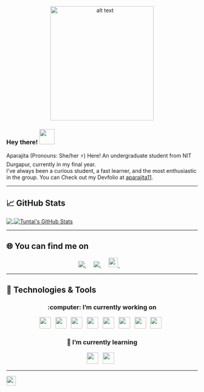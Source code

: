 <!-- header Gif -->

<div align="center">
   <img src="https://github.com/Tuntai/Tuntai/blob/main/hello.gif" alt="alt text" width="272" height="300" />
</div>

<!-- Intro -->

### Hey there!  <img src="https://raw.githubusercontent.com/MartinHeinz/MartinHeinz/master/wave.gif" width="40px">
Aparajita (Pronouns: She/her ⚡) Here! An undergraduate student from NIT Durgapur, currently in my final year.<br>
I've always been a curious student, a fast learner, and the most enthusiastic in the group. You can Check out my Devfolio at [aparajita11](https://devfolio.co/@aparajita11).
  
<hr>

<!-- Github Stats -->

## &#x1f4c8; GitHub Stats
<a href="https://github.com/Tuntai/Tuntai">
  <img align="center" src="https://github-readme-stats.vercel.app/api/top-langs/?username=Tuntai&hide=java,html,scss&title_color=00ff7f&text_color=c9cacc&icon_color=2bbc8a&bg_color=1d1f21" />
</a>

<a href="https://github.com/Tuntai/Tuntai">
  <img align="center" src="https://github-readme-stats.vercel.app/api?username=Tuntai&show_icons=true&line_height=27&count_private=true&title_color=00ff7f&text_color=c9cacc&icon_color=2bbc8a&bg_color=1d1f21" alt="Tuntai's GitHub Stats" />
</a>

<hr>
<!-- Contact -->

## :globe_with_meridians: You can find me on 
<p align='center'>
   <a href="https://www.linkedin.com/in/aparajita-paul98/" target="_blank">
      <img src="https://img.shields.io/badge/linkedin-%230077B5.svg?&style=for-the-badge&logo=linkedin&logoColor=white"/>
   </a>&nbsp;&nbsp;&nbsp;&nbsp;
   
   <a href="mailto:aparajitapaul98@gmail.com">
      <img src="https://img.shields.io/badge/gmail-%23D14836.svg?&style=for-the-badge&logo=gmail&logoColor=white"/>
   </a>&nbsp;&nbsp;&nbsp;&nbsp;
   
   <a href="https://devfolio.co/@aparajita11">
      <img height="25" src="https://gblobscdn.gitbook.com/spaces%2F-LX2wpUXI1eWMY46nkHR%2Favatar-rectangle.png?alt=media"/>
   </a>&nbsp;&nbsp;&nbsp;&nbsp; 
   
</p>

<hr>

<!-- Technology I use -->

## 🔧 Technologies & Tools

<h3 align="center"> :computer: I’m currently working on  </h3>
<p align="center">
   <code><img height="30" src="http://simpleicons.org/icons/awesomelists.svg"></code>&nbsp;&nbsp;
   <code><img height="30" src="https://simpleicons.org/icons/html5.svg"></code>&nbsp;&nbsp;
   <code><img height="30" src="http://simpleicons.org/icons/css3.svg"></code>&nbsp;&nbsp;
   <code><img height="30" src="https://simpleicons.org/icons/javascript.svg"></code>&nbsp;&nbsp;
   <code><img height="30" src="https://simpleicons.org/icons/python.svg"></code>&nbsp;&nbsp;
   <code><img height="30" src="https://simpleicons.org/icons/django.svg"></code>&nbsp;&nbsp;
   <code><img height="30" src="https://simpleicons.org/icons/flask.svg"></code>&nbsp;&nbsp;
   <code><img height="30" src="https://simpleicons.org/icons/cplusplus.svg"></code>&nbsp;&nbsp;
</p>

<h3 align="center">  🌱 I’m currently learning  </h3>
<p align="center">
   <code><img height="30" src="https://simpleicons.org/icons/node-dot-js.svg"></code>&nbsp;&nbsp;
   <code><img height="30" src="https://simpleicons.org/icons/react.svg"></code>&nbsp;&nbsp;
</p>
<hr>


<p><code><img height="25" src="https://komarev.com/ghpvc/?username=Tuntai&color=red"></code></p>
